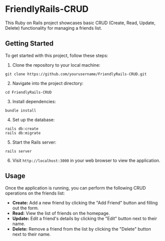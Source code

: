 # FriendlyRails-CRUD

This Ruby on Rails project showcases basic CRUD (Create, Read, Update, Delete) functionality for managing a friends list.

## Getting Started

To get started with this project, follow these steps:

1. Clone the repository to your local machine:

```
git clone https://github.com/yourusername/FriendlyRails-CRUD.git
```

2. Navigate into the project directory:

```
cd FriendlyRails-CRUD
```

3. Install dependencies:

```
bundle install
```

4. Set up the database:

```
rails db:create
rails db:migrate
```

5. Start the Rails server:

```
rails server
```

6. Visit `http://localhost:3000` in your web browser to view the application.

## Usage

Once the application is running, you can perform the following CRUD operations on the friends list:

- **Create:** Add a new friend by clicking the "Add Friend" button and filling out the form.
- **Read:** View the list of friends on the homepage.
- **Update:** Edit a friend's details by clicking the "Edit" button next to their name.
- **Delete:** Remove a friend from the list by clicking the "Delete" button next to their name.